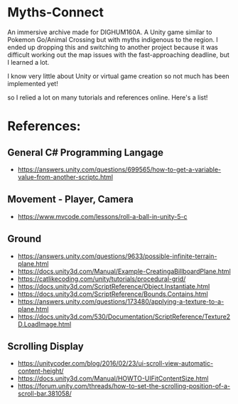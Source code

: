 # Myths-Connect
An immersive archive made for DIGHUM160A. A Unity game similar to Pokemon Go/Animal Crossing but with myths indigenous to the region. I ended up dropping this and switching to another project because it was difficult working out the map issues with the fast-approaching deadline, but I learned a lot.

I know very little about Unity or virtual game creation so not much has been implemented yet!

so I relied a lot on many tutorials and references online.
Here's a list!

# References:

## General C# Programming Langage
* https://answers.unity.com/questions/699565/how-to-get-a-variable-value-from-another-scriptc.html

## Movement - Player, Camera
* https://www.mvcode.com/lessons/roll-a-ball-in-unity-5-c

## Ground
* https://answers.unity.com/questions/9633/possible-infinite-terrain-plane.html
* https://docs.unity3d.com/Manual/Example-CreatingaBillboardPlane.html
* https://catlikecoding.com/unity/tutorials/procedural-grid/
* https://docs.unity3d.com/ScriptReference/Object.Instantiate.html
* https://docs.unity3d.com/ScriptReference/Bounds.Contains.html
* https://answers.unity.com/questions/173480/applying-a-texture-to-a-plane.html
* https://docs.unity3d.com/530/Documentation/ScriptReference/Texture2D.LoadImage.html

## Scrolling Display
* https://unitycoder.com/blog/2016/02/23/ui-scroll-view-automatic-content-height/
* https://docs.unity3d.com/Manual/HOWTO-UIFitContentSize.html
* https://forum.unity.com/threads/how-to-set-the-scrolling-position-of-a-scroll-bar.381058/
